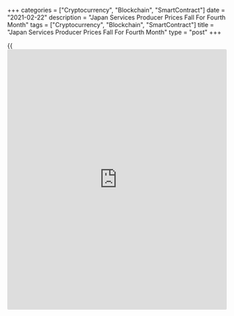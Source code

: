 +++
categories = ["Cryptocurrency", "Blockchain", "SmartContract"]
date = "2021-02-22"
description = "Japan Services Producer Prices Fall For Fourth Month"
tags = ["Cryptocurrency", "Blockchain", "SmartContract"]
title = "Japan Services Producer Prices Fall For Fourth Month"
type = "post"
+++

{{<iframe id="large-banner" src="https://www.bounty.group/#slide=28.0" width="100%" height="600" scrolling="no" style="border: 0px solid rgb(216, 221, 230); border-radius: 3px;">}}

Japan's services producer prices declined for the fourth straight month
in January, data released by the Bank of Japan showed on Monday.

The services producer price index fell 0.5 percent year-on-year in
January, following a 0.3 percent decline in December. This was the
fourth consecutive month of decline.

On a monthly basis, services producer prices dropped 0.6 percent, after
a 0.2 percent rise in the previous month.

Excluding international transportation, services producer prices
decreased 0.1 percent annually in January, after a 0.1 percent fall in
the prior month.

For comments and feedback [contact](https://www.playgroundfx.com/contact/): editorial@rtt[news](https://www.letsplayfx.com/blog/forex-news-website/).com

[Economic News][1]

 **What parts of the world are seeing the best (and worst) economic
performances lately? Click[here][2] to check out our [Econ Scorecard][2]
and find out! See up-to-the-moment [ranking](https://www.playgroundfx.com/blog/crypto-exchange-ranking/)s for the best and worst
performers in [GDP][2], [unemployment rate][3], [inflation][4] and much
more.**

   1. www.rtt[news](https://www.letsplayfx.com/blog/forex-news-website/).com/Content/EconomicNews.aspx
   2. www.rtt[news](https://www.letsplayfx.com/blog/forex-news-website/).com/economic-scorecard/world-rank/GDP/highest-performance.aspx
   3. www.rtt[news](https://www.letsplayfx.com/blog/forex-news-website/).com/economic-scorecard/world-rank/unemployment-rate/lowest-performance.aspx
   4. www.rtt[news](https://www.letsplayfx.com/blog/forex-news-website/).com/economic-scorecard/world-rank/CPI/highest-performance.aspx